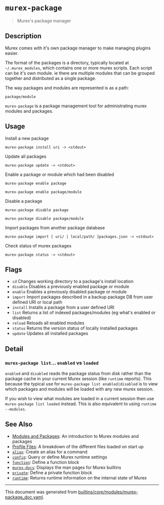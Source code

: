 # `murex-package`

> Murex's package manager

## Description

Murex comes with it's own package manager to make managing plugins easier.

The format of the packages is a directory, typically located at `~/.murex_modules`,
which contains one or more murex scripts. Each script can be it's own module.
ie there are multiple modules that can be grouped together and distributed as a
single package.

The way packages and modules are represented is as a path:
    
```
package/module
```
    
`murex-package` is a package management tool for administrating murex modules
and packages.

## Usage

Install a new package

```
murex-package install uri -> <stdout>
```

Update all packages

```
murex-package update -> <stdout>
```

Enable a package or module which had been disabled

```
murex-package enable package

murex-package enable package/module
```

Disable a package

```
murex-package disable package

murex-package disable package/module
```

Import packages from another package database

```
murex-package import [ uri/ | local/path/ ]packages.json -> <stdout>
```

Check status of murex packages

```
murex-package status -> <stdout>
```

## Flags

* `cd`
    Changes working directory to a package's install location
* `disable`
    Disables a previously enabled package or module
* `enable`
    Enables a previously disabled package or module
* `import`
    Import packages described in a backup package DB from user defined URI or local path
* `install`
    Installs a package from a user defined URI
* `list`
    Returns a list of indexed packages/modules (eg what's enabled or disabled)
* `reload`
    Reloads all enabled modules
* `status`
    Returns the version status of locally installed packages
* `update`
    Updates all installed packages

## Detail

### `murex-package list`... `enabled` vs `loaded`

`enabled` and `disabled` reads the package status from disk rather than the
package cache in your current Murex session (like `runtime` reports). This
because the typical use for `murex-package list enabled|disabled` is to view
which packages and modules will be loaded with any new murex session.

If you wish to view what modules are loaded in a current session then use
`murex-package list loaded` instead. This is also equivalent to using
`runtime --modules`.

## See Also

* [Modules and Packages](../user-guide/modules.md):
  An introduction to Murex modules and packages
* [Profile Files](../user-guide/profile.md):
  A breakdown of the different files loaded on start up
* [`alias`](../commands/alias.md):
  Create an alias for a command
* [`config`](../commands/config.md):
  Query or define Murex runtime settings
* [`function`](../commands/function.md):
  Define a function block
* [`murex-docs`](../commands/murex-docs.md):
  Displays the man pages for Murex builtins
* [`private`](../commands/private.md):
  Define a private function block
* [`runtime`](../commands/runtime.md):
  Returns runtime information on the internal state of Murex

<hr/>

This document was generated from [builtins/core/modules/murex-package_doc.yaml](https://github.com/lmorg/murex/blob/master/builtins/core/modules/murex-package_doc.yaml).